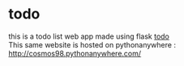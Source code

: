 # todo
this is a todo list web app made using flask
[ todo ](https://github.com/siddharth-mourya/todo)
<br />
This same website is hosted on pythonanywhere : http://cosmos98.pythonanywhere.com/
